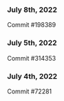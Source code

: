 ### July 8th, 2022

Commit #198389

### July 5th, 2022

Commit #314353


### July 4th, 2022

Commit #72281
